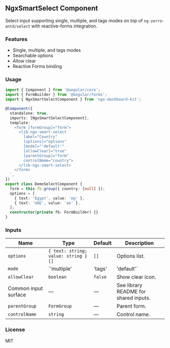 ## NgxSmartSelect Component

Select input supporting single, multiple, and tags modes on top of `ng-zorro-antd/select` with reactive-forms integration.

### Features

- Single, multiple, and tags modes
- Searchable options
- Allow clear
- Reactive Forms binding

### Usage

```ts
import { Component } from '@angular/core';
import { FormBuilder } from '@angular/forms';
import { NgxSmartSelectComponent } from 'ngx-dashboard-kit';

@Component({
  standalone: true,
  imports: [NgxSmartSelectComponent],
  template: `
    <form [formGroup]="form">
      <lib-ngx-smart-select
        label="Country"
        [options]="options"
        [mode]="'default'"
        [allowClear]="true"
        [parentGroup]="form"
        controlName="country">
      </lib-ngx-smart-select>
    </form>
  `,
})
export class DemoSelectComponent {
  form = this.fb.group({ country: [null] });
  options = [
    { text: 'Egypt', value: 'eg' },
    { text: 'UAE', value: 'ae' },
  ];
  constructor(private fb: FormBuilder) {}
}
```

### Inputs

| Name | Type | Default | Description |
|------|------|---------|-------------|
| `options` | `{ text: string; value: string }[]` | `[]` | Options list. |
| `mode` | `'multiple'|'tags'|'default'` | `'default'` | Selection mode. |
| `allowClear` | `boolean` | `false` | Show clear icon. |
| Common input surface | — | — | See library README for shared inputs. |
| `parentGroup` | `FormGroup` | — | Parent form. |
| `controlName` | `string` | — | Control name. |

### License

MIT


